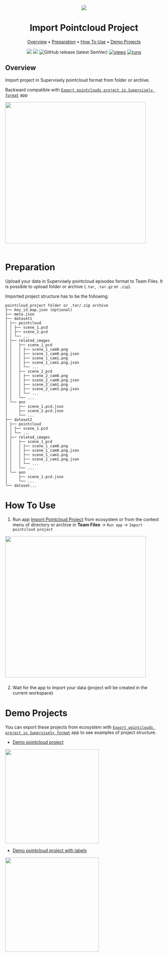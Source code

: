 <div align="center" markdown>
<img src="https://github.com/supervisely-ecosystem/import-pointcloud-project/releases/download/v0.0.0/import_ptc_poster.png">

# Import Pointcloud Project

<p align="center">
  <a href="#Overview">Overview</a> •
  <a href="#Preparation">Preparation</a> •
  <a href="#How-To-Use">How To Use</a> •
  <a href="#Demo-Projects">Demo Projects</a>
</p>

[![](https://img.shields.io/badge/supervisely-ecosystem-brightgreen)](https://ecosystem.supervise.ly/apps/import-pointcloud-project)
[![](https://img.shields.io/badge/slack-chat-green.svg?logo=slack)](https://supervise.ly/slack)
![GitHub release (latest SemVer)](https://img.shields.io/github/v/release/supervisely-ecosystem/import-pointcloud-project)
[![views](https://app.supervise.ly/img/badges/views/supervisely-ecosystem/import-pointcloud-project.png)](https://supervise.ly)
[![runs](https://app.supervise.ly/img/badges/runs/supervisely-ecosystem/import-pointcloud-project.png)](https://supervise.ly)

</div>

## Overview

Import project in Supervisely pointcloud format from folder or archive.

Backward compatible with [`Export pointclouds project in Supervisely format`](https://ecosystem.supervise.ly/apps/export-pointclouds-project-in-supervisely-format) app

<img data-key="sly-module-link" data-module-slug="supervisely-ecosystem/export-pointclouds-project-in-supervisely-format" src="https://user-images.githubusercontent.com/97401023/193619296-df4ea2b2-e26c-42c2-b98a-bbe578c67fdb.png" width="450px" style='padding-bottom: 20px'/>

# Preparation

Upload your data in Supervisely pointcloud episodes format to Team Files. It is possible to upload folder or archive (`.tar`, `.tar.gz` or `.zip`).

Imported project structure has to be the following:
```text
pointcloud_project folder or .tar/.zip archive   
├── key_id_map.json (optional)              
├── meta.json     
├── dataset1                        
│ ├── pointcloud                    
│ │ ├── scene_1.pcd           
│ │ ├── scene_2.pcd   
│ │ └── ...                
│ ├── related_images                
│ │   ├── scene_1_pcd               
│ │   │ ├── scene_1_cam0.png       
│ │   │ ├── scene_1_cam0.png.json  
│ │   │ ├── scene_1_cam1.png       
│ │   │ ├── scene_1_cam1.png.json  
│ │   │ └── ... 
│ │   ├── scene_2_pcd               
│ │   │ ├── scene_2_cam0.png       
│ │   │ ├── scene_2_cam0.png.json  
│ │   │ ├── scene_2_cam1.png       
│ │   │ ├── scene_2_cam1.png.json  
│ │   │ └── ... 
│ │   └── ...      
│ └── ann
│     ├── scene_1.pcd.json
│     ├── scene_2.pcd.json
│     └── ...     
├── dataset2                       
│ ├── pointcloud                    
│ │ ├── scene_1.pcd
│ │ └── ...                
│ ├── related_images                
│ │   ├── scene_1_pcd               
│ │   │ ├── scene_1_cam0.png       
│ │   │ ├── scene_1_cam0.png.json  
│ │   │ ├── scene_1_cam1.png       
│ │   │ ├── scene_1_cam1.png.json  
│ │   │ └── ... 
│ │   └── ...      
│ └── ann
│     ├── scene_1.pcd.json
│     └── ...                      
└── dataset...                       
```


# How To Use 

1. Run app [Import Pointcloud Project](https://ecosystem.supervise.ly/apps/import-pointcloud-project) from ecosystem or from the context menu of directory or archive in **Team Files** -> `Run app` -> `Import pointcloud project`

<img data-key="sly-module-link" data-module-slug="supervisely-ecosystem/import-pointcloud-project" src="https://user-images.githubusercontent.com/97401023/193620195-6481801e-0fc5-4ac3-858f-cb3a294defac.png" width="450px" style='padding-bottom: 10px'/>  

2. Wait for the app to import your data (project will be created in the current workspace)

# Demo Projects

You can export these projects from ecosystem with [`Export pointclouds project in Supervisely format`](https://ecosystem.supervise.ly/apps/export-pointclouds-project-in-supervisely-format) app to see examples of project structure.

- [Demo pointcloud project](https://ecosystem.supervise.ly/projects/demo-pointcloud-project)

<img data-key="sly-module-link" data-module-slug="supervisely-ecosystem/demo-pointcloud-project" src="https://user-images.githubusercontent.com/97401023/193617265-431aa000-ae57-4beb-aa9b-8ba31d755b74.png" width="300px" margin-bottom="10px"/>  

- [Demo pointcloud project with labels](https://ecosystem.supervise.ly/projects/demo-pointcloud-project-annotated)

<img data-key="sly-module-link" data-module-slug="supervisely-ecosystem/demo-pointcloud-project-annotated" src="https://user-images.githubusercontent.com/97401023/193617359-2b929837-901e-4d98-92b8-cecb32d8f3af.png" width="300px" margin-bottom="10px" />
